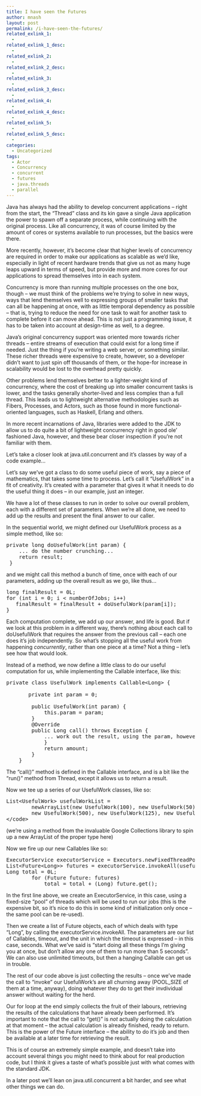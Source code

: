 ```yaml
---
title: I have seen the Futures
author: mnash
layout: post
permalink: /i-have-seen-the-futures/
related_exlink_1:
  - 
related_exlink_1_desc:
  - 
related_exlink_2:
  - 
related_exlink_2_desc:
  - 
related_exlink_3:
  - 
related_exlink_3_desc:
  - 
related_exlink_4:
  - 
related_exlink_4_desc:
  - 
related_exlink_5:
  - 
related_exlink_5_desc:
  - 
categories:
  - Uncategorized
tags:
  - Actor
  - Concurrency
  - concurrent
  - futures
  - java.threads
  - parallel
---
```

Java has always had the ability to develop concurrent applications &#8211; right from the start, the &#8220;Thread&#8221; class and its kin gave a single Java application the power to spawn off a separate process, while continuing with the original process. Like all concurrency, it was of course limited by the amount of cores or systems available to run processes, but the basics were there.

More recently, however, it&#8217;s become clear that higher levels of concurrency are required in order to make our applications as scalable as we&#8217;d like, especially in light of recent hardware trends that give us not as many huge leaps upward in terms of speed, but provide more and more cores for our applications to spread themselves into in each system.

Concurrency is more than running multiple processes on the one box, though &#8211; we must think of the problems we&#8217;re trying to solve in new ways, ways that lend themselves well to expressing groups of smaller tasks that can all be happening at once, with as little temporal dependency as possible &#8211; that is, trying to reduce the need for one task to wait for another task to complete before it can move ahead. This is not just a programming issue, it has to be taken into account at design-time as well, to a degree.

Java&#8217;s original concurrency support was oriented more towards richer threads &#8211; entire streams of execution that could exist for a long time if needed. Just the thing if you&#8217;re writing a web server, or something similar. These richer threads were expensive to create, however, so a developer didn&#8217;t want to just spin off thousands of them, or the hope-for increase in scalability would be lost to the overhead pretty quickly.

Other problems lend themselves better to a lighter-weight kind of concurrency, where the cost of breaking up into smaller concurrent tasks is lower, and the tasks generally shorter-lived and less complex than a full thread. This leads us to lightweight alternative methodologies such as Fibers, Processes, and Actors, such as those found in more functional-oriented languages, such as Haskell, Erlang and others.

In more recent incarnations of Java, libraries were added to the JDK to allow us to do quite a bit of lightweight concurrency right in good ole&#8217; fashioned Java, however, and these bear closer inspection if you&#8217;re not familiar with them.

Let&#8217;s take a closer look at java.util.concurrent and it&#8217;s classes by way of a code example&#8230;

Let&#8217;s say we&#8217;ve got a class to do some useful piece of work, say a piece of mathematics, that takes some time to process. Let&#8217;s call it &#8220;UsefulWork&#8221; in a fit of creativity. It&#8217;s created with a parameter that gives it what it needs to do the useful thing it does &#8211; in our example, just an integer.

We have a lot of these classes to run in order to solve our overall problem, each with a different set of parameters. When we&#8217;re all done, we need to add up the results and present the final answer to our caller.

In the sequential world, we might defined our UsefulWork process as a simple method, like so:

<pre class="prettyprint lang-java linenumstrigger linenums">private long doUsefulWork(int param) {
    ... do the number crunching...
    return result;
 }
</pre>

and we might call this method a bunch of time, once with each of our parameters, adding up the overall result as we go, like thus&#8230;

<pre class="prettyprint lang-java linenumstrigger linenums">long finalResult = 0L;
for (int i = 0; i &lt; numberOfJobs; i++)
   finalResult = finalResult + doUsefulWork(param[i]);
}
</pre>

Each computation complete, we add up our answer, and life is good. But if we look at this problem in a different way, there&#8217;s nothing about each call to doUsefulWork that requires the answer from the previous call &#8211; each one does it&#8217;s job independently. So what&#8217;s stopping all the useful work from happening *concurrently*, rather than one piece at a time? Not a thing &#8211; let&#8217;s see how that would look.

Instead of a method, we now define a little class to do our useful computation for us, while implementing the Callable interface, like this:

<pre class="prettyprint lang-java linenumstrigger linenums">private class UsefulWork implements Callable&lt;Long&gt; {

       private int param = 0;

        public UsefulWork(int param) {
            this.param = param;
        }
        @Override
        public Long call() throws Exception {
            ... work out the result, using the param, however it is we do that....
            }
            return amount;
        }
    }
</pre>

The &#8220;call()&#8221; method is defined in the Callable interface, and is a bit like the &#8220;run()&#8221; method from Thread, except it allows us to return a result.

Now we tee up a series of our UsefulWork classes, like so:

<pre class="prettyprint lang-java linenumstrigger linenums">List&lt;UsefulWork&gt; usefulWorkList = 
        newArrayList(new UsefulWork(100), new UsefulWork(50), new UsefulWork(200), new UsefulWork(10),
        new UsefulWork(500), new UsefulWork(125), new UsefulWork(80));
&lt;/code&gt;
</pre></div> 

(we&#8217;re using a method from the invaluable Google Collections library to spin up a new ArrayList of the proper type here)

Now we fire up our new Callables like so:

<pre class="prettyprint lang-java linenumstrigger linenums">ExecutorService executorService = Executors.newFixedThreadPool(POOL_SIZE);
List&lt;Future&lt;Long&gt;&gt; futures = executorService.invokeAll(usefulWorkList, 5, TimeUnit.SECONDS);
Long total = 0L;
        for (Future future: futures)
            total = total + (Long) future.get();
</pre>

In the first line above, we create an ExecutorService, in this case, using a fixed-size &#8220;pool&#8221; of threads which will be used to run our jobs (this is the expensive bit, so it&#8217;s nice to do this in some kind of initialization only once &#8211; the same pool can be re-used).

Then we create a list of Future objects, each of which deals with type &#8220;Long&#8221;, by calling the executorService.invokeAll. The parameters are our list of Callables, timeout, and the unit in which the timeout is expressed &#8211; in this case, seconds. What we&#8217;ve said is &#8220;start doing all these things I&#8217;m giving you at once, but don&#8217;t allow any one of them to run more than 5 seconds&#8221;. We can also use unlimited timeouts, but then a hanging Callable can get us in trouble.

The rest of our code above is just collecting the results &#8211; once we&#8217;ve made the call to &#8220;invoke&#8221; our UsefulWork&#8217;s are all churning away (POOL_SIZE of them at a time, anyway), doing whatever they do to get their invdividual answer without waiting for the herd.

Our for loop at the end simply collects the fruit of their labours, retrieving the results of the calculations that have already been performed. It&#8217;s important to note that the call to &#8220;get()&#8221; is *not* actually doing the calculation at that moment &#8211; the actual calculation is already finished, ready to return. This is the power of the Future interface &#8211; the ability to do it&#8217;s job and then be available at a later time for retrieving the result.

This is of course an extremely simple example, and doesn&#8217;t take into account several things you might need to think about for real production code, but I think it gives a taste of what&#8217;s possible just with what comes with the standard JDK.

In a later post we&#8217;ll lean on java.util.concurrent a bit harder, and see what other things we can do.